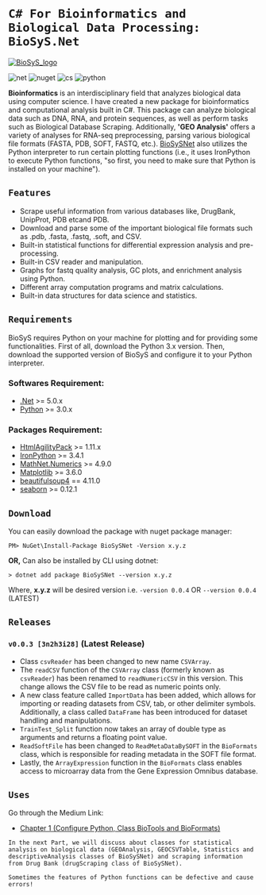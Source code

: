 # `C# For Bioinformatics and Biological Data Processing: BioSyS.Net`

[![BioSyS_logo](https://raw.githubusercontent.com/Aniket7651/biosys-net/master/removebg-logo.ico)](https://www.nuget.org/packages/BioSySNet)

![net](https://img.shields.io/badge/.NET-512BD4?style=for-the-badge&logo=dotnet&logoColor=white)
![nuget](https://img.shields.io/badge/NuGet-004880?style=for-the-badge&logo=nuget&logoColor=white)
![cs](https://img.shields.io/badge/C%23-239120?style=for-the-badge&logo=csharp&logoColor=white)
![python](https://img.shields.io/badge/Python-FFD43B?style=for-the-badge&logo=python&logoColor=blue)

**Bioinformatics** is an interdisciplinary field that analyzes biological data using computer science. I have created a new package for bioinformatics and computational analysis built in C#. This package can analyze biological data such as DNA, RNA, and protein sequences, as well as perform tasks such as Biological Database Scraping. Additionally, **'GEO Analysis'** offers a variety of analyses for RNA-seq preprocessing, parsing various biological file formats (FASTA, PDB, SOFT, FASTQ, etc.). [BioSySNet](https://www.nuget.org/packages/BioSySNet) also utilizes the Python interpreter to run certain plotting functions (i.e., it uses IronPython to execute Python functions, "so first, you need to make sure that Python is installed on your machine").

## `Features`
- Scrape useful information from various databases like, DrugBank, UnipProt, PDB etcand PDB.
- Download and parse some of the important biological file formats such as .pdb, .fasta, .fastq, .soft, and CSV.
- Built-in statistical functions for differential expression analysis and pre-processing.
- Built-in CSV reader and manipulation.
- Graphs for fastq quality analysis, GC plots, and enrichment analysis using Python.
- Different array computation programs and matrix calculations.
- Built-in data structures for data science and statistics.


## `Requirements`
BioSyS requires Python on your machine for plotting and for providing some functionalities. First of all, download the Python 3.x version. Then, download the supported version of BioSyS and configure it to your Python interpreter.
### Softwares Requirement:
- [.Net](https://dotnet.microsoft.com/en-us/) >= 5.0.x
- [Python](https://www.python.org/) >= 3.0.x
### Packages Requirement:
- [HtmlAgilityPack](https://www.nuget.org/packages/HtmlAgilityPack) >= 1.11.x
- [IronPython](https://www.nuget.org/packages/IronPython) >= 3.4.1
- [MathNet.Numerics](https://www.nuget.org/packages/MathNet.Numerics/6.0.0-beta1) >= 4.9.0
- [Matplotlib](https://pypi.org/project/matplotlib/) >= 3.6.0
- [beautifulsoup4](https://pypi.org/project/beautifulsoup4/) == 4.11.0
- [seaborn](https://pypi.org/project/seaborn/) >= 0.12.1

## `Download`
You can easily download the package with nuget package manager:
```
PM> NuGet\Install-Package BioSySNet -Version x.y.z
```
**OR,**  Can also be installed by CLI using dotnet:
```
> dotnet add package BioSySNet --version x.y.z
```
Where, **x.y.z** will be desired version i.e. `-version 0.0.4` OR `--version 0.0.4` (LATEST)

## `Releases`

### `v0.0.3 [3n2h3i28]` (Latest Release)
- Class `csvReader` has been changed to new name `CSVArray`.
- The `readCSV` function of the `CSVArray` class (formerly known as `csvReader`) has been renamed to `readNumericCSV` in this version. This change allows the CSV file to be read as numeric points only.
- A new class feature called `ImportData` has been added, which allows for importing or reading datasets from CSV, tab, or other delimiter symbols. Additionally, a class called `DataFrame` has been introduced for dataset handling and manipulations.
- `TrainTest_Split` function now takes an array of double type as arguments and returns a floating point value.
- `ReadSoftFile` has been changed to `ReadMetaDataBySOFT` in the `BioFormats` class, which is responsible for reading metadata in the SOFT file format.
- Lastly, the `ArrayExpression` function in the `BioFormats` class enables access to microarray data from the Gene Expression Omnibus database.

## `Uses`

Go through the Medium Link:
- [Chapter 1 (Configure Python, Class BioTools and BioFormats)](https://medium.com/@aniketyadav8687/biosys-net-c-for-bioinformatics-and-computational-analysis-part-1-c8d8310e7005)

`In the next Part, we will discuss about classes for statistical analysis on biological data (GEOAnalysis, GEOCSVTable, Statistics and descriptiveAnalysis classes of BioSySNet) and scraping information from Drug Bank (drugScraping class of BioSySNet).`

`Sometimes the features of Python functions can be defective and cause errors!`
